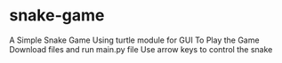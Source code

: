 # snake-game
A Simple Snake Game Using turtle module for GUI
To Play the Game
  Download files and run main.py file
  Use arrow keys to control the snake
